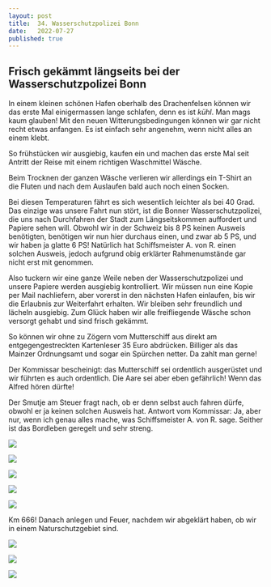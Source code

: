 ```yaml
---
layout: post
title:  34. Wasserschutzpolizei Bonn
date:   2022-07-27
published: true
---
```


##  Frisch gekämmt längseits bei der Wasserschutzpolizei Bonn ##

In einem kleinen schönen Hafen oberhalb des Drachenfelsen können wir das erste Mal einigermassen lange schlafen, denn es ist _kühl_. Man mags kaum glauben! Mit den neuen Witterungsbedingungen können wir gar nicht recht etwas anfangen. Es ist einfach sehr angenehm, wenn nicht alles an einem klebt.

So frühstücken wir ausgiebig, kaufen ein und machen das erste Mal seit Antritt der Reise mit einem richtigen Waschmittel Wäsche.

Beim Trocknen der ganzen Wäsche verlieren wir allerdings ein T-Shirt an die Fluten und nach dem Auslaufen bald auch noch einen Socken.

Bei diesen Temperaturen fährt es sich wesentlich leichter als bei 40 Grad. Das einzige was unsere Fahrt nun stört, ist die Bonner Wasserschutzpolizei, die uns nach Durchfahren der Stadt zum Längseitskommen auffordert und Papiere sehen will. Obwohl wir in der Schweiz bis 8 PS keinen Ausweis benötigten, benötigen wir nun hier durchaus einen, und zwar ab 5 PS, und wir haben ja glatte 6 PS! Natürlich hat Schiffsmeister A. von R. einen solchen Ausweis, jedoch aufgrund obig erklärter Rahmenumstände gar nicht erst mit genommen.

Also tuckern wir eine ganze Weile neben der Wasserschutzpolizei und unsere Papiere werden ausgiebig kontrolliert. Wir müssen nun eine Kopie per Mail nachliefern, aber vorerst in den nächsten Hafen einlaufen, bis wir die Erlaubnis zur Weiterfahrt erhalten. Wir bleiben sehr freundlich und lächeln ausgiebig. Zum Glück haben wir alle freifliegende Wäsche schon versorgt gehabt und sind frisch gekämmt.

So können wir ohne zu Zögern vom Mutterschiff aus direkt am entgegengestreckten Kartenleser 35 Euro abdrücken. Billiger als das Mainzer Ordnungsamt und sogar ein Spürchen netter. Da zahlt man gerne!

Der Kommissar bescheinigt: das Mutterschiff sei ordentlich ausgerüstet und wir führten es auch ordentlich. Die Aare sei aber eben gefährlich! Wenn das Alfred hören dürfte!

Der Smutje am Steuer fragt nach, ob er denn selbst auch fahren dürfe, obwohl er ja keinen solchen Ausweis hat. Antwort vom Kommissar: Ja, aber nur, wenn ich genau alles mache, was Schiffsmeister A. von R. sage. Seither ist das Bordleben geregelt und sehr streng.

![](/img/20220727__ms_res_km673_0.jpg)

![](/img/20220727__ms_res_km673_1.jpg)

![](/img/20220727__ms_res_km673_2.jpg)

![](/img/20220727__ms_res_km673_3.jpg)

![](/img/20220727__ms_res_km673_4.jpg)

Km 666! Danach anlegen und Feuer, nachdem wir abgeklärt haben, ob wir in einem Naturschutzgebiet sind.

![](/img/20220727__ms_res_km673_5.jpg)

![](/img/20220727__ms_res_km673_6.jpg)

![](/img/20220727__ms_res_km673_7.jpg)
